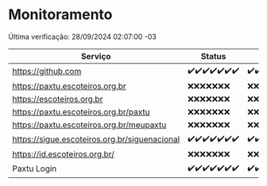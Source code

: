 # Monitoramento

Última verificação: 28/09/2024 02:07:00 -03

|Serviço|Status|Últimas 24h|
|---|---|---|
|https://github.com|<span title="2024-09-21: OK=23">✔️</span><span title="2024-09-22: OK=23">✔️</span><span title="2024-09-23: OK=23">✔️</span><span title="2024-09-24: OK=23">✔️</span><span title="2024-09-25: OK=23">✔️</span><span title="2024-09-26: OK=23">✔️</span><span title="2024-09-27: OK=4">✔️</span>|<span title="27/09/2024 02:08:00 -03 : 200">✔️</span><span title="27/09/2024 03:12:00 -03 : 200">✔️</span><span title="27/09/2024 04:08:00 -03 : 200">✔️</span><span title="27/09/2024 05:11:00 -03 : 200">✔️</span><span title="27/09/2024 06:09:00 -03 : 200">✔️</span><span title="27/09/2024 07:09:00 -03 : 200">✔️</span><span title="27/09/2024 08:07:00 -03 : 200">✔️</span><span title="27/09/2024 09:14:00 -03 : 200">✔️</span><span title="27/09/2024 10:17:00 -03 : 200">✔️</span><span title="27/09/2024 11:07:00 -03 : 200">✔️</span><span title="27/09/2024 12:08:00 -03 : 200">✔️</span><span title="27/09/2024 13:09:00 -03 : 200">✔️</span><span title="27/09/2024 14:07:00 -03 : 200">✔️</span><span title="27/09/2024 15:10:00 -03 : 200">✔️</span><span title="27/09/2024 16:07:00 -03 : 200">✔️</span><span title="27/09/2024 17:09:00 -03 : 200">✔️</span><span title="27/09/2024 18:07:00 -03 : 200">✔️</span><span title="27/09/2024 19:07:00 -03 : 200">✔️</span><span title="27/09/2024 20:07:00 -03 : 200">✔️</span><span title="27/09/2024 21:39:00 -03 : 200">✔️</span><span title="27/09/2024 23:09:00 -03 : 200">✔️</span><span title="28/09/2024 00:12:00 -03 : 200">✔️</span><span title="28/09/2024 01:09:00 -03 : 200">✔️</span><span title="28/09/2024 02:07:00 -03 : 200">✔️</span>|
|https://paxtu.escoteiros.org.br|<span title="2024-09-21: Falhas=23">❌</span><span title="2024-09-22: Falhas=23">❌</span><span title="2024-09-23: Falhas=23">❌</span><span title="2024-09-24: Falhas=23">❌</span><span title="2024-09-25: Falhas=23">❌</span><span title="2024-09-26: Falhas=23">❌</span><span title="2024-09-27: Falhas=4">❌</span>|<span title="27/09/2024 02:08:00 -03 : 403">❌</span><span title="27/09/2024 03:12:00 -03 : 403">❌</span><span title="27/09/2024 04:08:00 -03 : 403">❌</span><span title="27/09/2024 05:11:00 -03 : 403">❌</span><span title="27/09/2024 06:09:00 -03 : 403">❌</span><span title="27/09/2024 07:09:00 -03 : 403">❌</span><span title="27/09/2024 08:07:00 -03 : 403">❌</span><span title="27/09/2024 09:14:00 -03 : 403">❌</span><span title="27/09/2024 10:17:00 -03 : 403">❌</span><span title="27/09/2024 11:07:00 -03 : 403">❌</span><span title="27/09/2024 12:08:00 -03 : 403">❌</span><span title="27/09/2024 13:09:00 -03 : 403">❌</span><span title="27/09/2024 14:07:00 -03 : 403">❌</span><span title="27/09/2024 15:10:00 -03 : 403">❌</span><span title="27/09/2024 16:07:00 -03 : 403">❌</span><span title="27/09/2024 17:09:00 -03 : 403">❌</span><span title="27/09/2024 18:07:00 -03 : 403">❌</span><span title="27/09/2024 19:07:00 -03 : 403">❌</span><span title="27/09/2024 20:07:00 -03 : 403">❌</span><span title="27/09/2024 21:39:00 -03 : 403">❌</span><span title="27/09/2024 23:09:00 -03 : 403">❌</span><span title="28/09/2024 00:12:00 -03 : 403">❌</span><span title="28/09/2024 01:09:00 -03 : 403">❌</span><span title="28/09/2024 02:07:00 -03 : 403">❌</span>|
|https://escoteiros.org.br|<span title="2024-09-21: Falhas=23">❌</span><span title="2024-09-22: Falhas=23">❌</span><span title="2024-09-23: Falhas=23">❌</span><span title="2024-09-24: Falhas=23">❌</span><span title="2024-09-25: Falhas=23">❌</span><span title="2024-09-26: Falhas=23">❌</span><span title="2024-09-27: Falhas=4">❌</span>|<span title="27/09/2024 02:08:00 -03 : 403">❌</span><span title="27/09/2024 03:12:00 -03 : 403">❌</span><span title="27/09/2024 04:08:00 -03 : 403">❌</span><span title="27/09/2024 05:11:00 -03 : 403">❌</span><span title="27/09/2024 06:09:00 -03 : 403">❌</span><span title="27/09/2024 07:09:00 -03 : 403">❌</span><span title="27/09/2024 08:07:00 -03 : 403">❌</span><span title="27/09/2024 09:14:00 -03 : 403">❌</span><span title="27/09/2024 10:17:00 -03 : 403">❌</span><span title="27/09/2024 11:08:00 -03 : 403">❌</span><span title="27/09/2024 12:08:00 -03 : 403">❌</span><span title="27/09/2024 13:09:00 -03 : 403">❌</span><span title="27/09/2024 14:07:00 -03 : 403">❌</span><span title="27/09/2024 15:10:00 -03 : 403">❌</span><span title="27/09/2024 16:07:00 -03 : 403">❌</span><span title="27/09/2024 17:09:00 -03 : 403">❌</span><span title="27/09/2024 18:07:00 -03 : 403">❌</span><span title="27/09/2024 19:07:00 -03 : 403">❌</span><span title="27/09/2024 20:07:00 -03 : 403">❌</span><span title="27/09/2024 21:39:00 -03 : 403">❌</span><span title="27/09/2024 23:09:00 -03 : 403">❌</span><span title="28/09/2024 00:12:00 -03 : 403">❌</span><span title="28/09/2024 01:09:00 -03 : 403">❌</span><span title="28/09/2024 02:07:00 -03 : 403">❌</span>|
|https://paxtu.escoteiros.org.br/paxtu|<span title="2024-09-21: Falhas=23">❌</span><span title="2024-09-22: Falhas=23">❌</span><span title="2024-09-23: Falhas=23">❌</span><span title="2024-09-24: Falhas=23">❌</span><span title="2024-09-25: Falhas=23">❌</span><span title="2024-09-26: Falhas=23">❌</span><span title="2024-09-27: Falhas=4">❌</span>|<span title="27/09/2024 02:08:00 -03 : 403">❌</span><span title="27/09/2024 03:12:00 -03 : 403">❌</span><span title="27/09/2024 04:08:00 -03 : 403">❌</span><span title="27/09/2024 05:11:00 -03 : 403">❌</span><span title="27/09/2024 06:09:00 -03 : 403">❌</span><span title="27/09/2024 07:09:00 -03 : 403">❌</span><span title="27/09/2024 08:07:00 -03 : 403">❌</span><span title="27/09/2024 09:14:00 -03 : 403">❌</span><span title="27/09/2024 10:17:00 -03 : 403">❌</span><span title="27/09/2024 11:08:00 -03 : 403">❌</span><span title="27/09/2024 12:08:00 -03 : 403">❌</span><span title="27/09/2024 13:09:00 -03 : 403">❌</span><span title="27/09/2024 14:07:00 -03 : 403">❌</span><span title="27/09/2024 15:10:00 -03 : 403">❌</span><span title="27/09/2024 16:07:00 -03 : 403">❌</span><span title="27/09/2024 17:09:00 -03 : 403">❌</span><span title="27/09/2024 18:07:00 -03 : 403">❌</span><span title="27/09/2024 19:07:00 -03 : 403">❌</span><span title="27/09/2024 20:07:00 -03 : 403">❌</span><span title="27/09/2024 21:39:00 -03 : 403">❌</span><span title="27/09/2024 23:09:00 -03 : 403">❌</span><span title="28/09/2024 00:12:00 -03 : 403">❌</span><span title="28/09/2024 01:09:00 -03 : 403">❌</span><span title="28/09/2024 02:07:00 -03 : 403">❌</span>|
|https://paxtu.escoteiros.org.br/meupaxtu|<span title="2024-09-21: Falhas=23">❌</span><span title="2024-09-22: Falhas=23">❌</span><span title="2024-09-23: Falhas=23">❌</span><span title="2024-09-24: Falhas=23">❌</span><span title="2024-09-25: Falhas=23">❌</span><span title="2024-09-26: Falhas=23">❌</span><span title="2024-09-27: Falhas=4">❌</span>|<span title="27/09/2024 02:08:00 -03 : 403">❌</span><span title="27/09/2024 03:12:00 -03 : 403">❌</span><span title="27/09/2024 04:08:00 -03 : 403">❌</span><span title="27/09/2024 05:11:00 -03 : 403">❌</span><span title="27/09/2024 06:09:00 -03 : 403">❌</span><span title="27/09/2024 07:09:00 -03 : 403">❌</span><span title="27/09/2024 08:07:00 -03 : 403">❌</span><span title="27/09/2024 09:14:00 -03 : 403">❌</span><span title="27/09/2024 10:17:00 -03 : 403">❌</span><span title="27/09/2024 11:08:00 -03 : 403">❌</span><span title="27/09/2024 12:08:00 -03 : 403">❌</span><span title="27/09/2024 13:09:00 -03 : 403">❌</span><span title="27/09/2024 14:07:00 -03 : 403">❌</span><span title="27/09/2024 15:10:00 -03 : 403">❌</span><span title="27/09/2024 16:07:00 -03 : 403">❌</span><span title="27/09/2024 17:09:00 -03 : 403">❌</span><span title="27/09/2024 18:07:00 -03 : 403">❌</span><span title="27/09/2024 19:07:00 -03 : 403">❌</span><span title="27/09/2024 20:07:00 -03 : 403">❌</span><span title="27/09/2024 21:39:00 -03 : 403">❌</span><span title="27/09/2024 23:09:00 -03 : 403">❌</span><span title="28/09/2024 00:12:00 -03 : 403">❌</span><span title="28/09/2024 01:09:00 -03 : 403">❌</span><span title="28/09/2024 02:07:00 -03 : 403">❌</span>|
|https://sigue.escoteiros.org.br/siguenacional|<span title="2024-09-21: OK=23">✔️</span><span title="2024-09-22: OK=23">✔️</span><span title="2024-09-23: OK=23">✔️</span><span title="2024-09-24: OK=23">✔️</span><span title="2024-09-25: OK=23">✔️</span><span title="2024-09-26: OK=23">✔️</span><span title="2024-09-27: OK=4">✔️</span>|<span title="27/09/2024 02:08:00 -03 : 200">✔️</span><span title="27/09/2024 03:12:00 -03 : 200">✔️</span><span title="27/09/2024 04:08:00 -03 : 200">✔️</span><span title="27/09/2024 05:11:00 -03 : 200">✔️</span><span title="27/09/2024 06:09:00 -03 : 200">✔️</span><span title="27/09/2024 07:09:00 -03 : 200">✔️</span><span title="27/09/2024 08:07:00 -03 : 200">✔️</span><span title="27/09/2024 09:14:00 -03 : 200">✔️</span><span title="27/09/2024 10:17:00 -03 : 200">✔️</span><span title="27/09/2024 11:08:00 -03 : 200">✔️</span><span title="27/09/2024 12:08:00 -03 : 200">✔️</span><span title="27/09/2024 13:09:00 -03 : 200">✔️</span><span title="27/09/2024 14:07:00 -03 : 200">✔️</span><span title="27/09/2024 15:10:00 -03 : 200">✔️</span><span title="27/09/2024 16:07:00 -03 : 200">✔️</span><span title="27/09/2024 17:09:00 -03 : 200">✔️</span><span title="27/09/2024 18:07:00 -03 : 200">✔️</span><span title="27/09/2024 19:07:00 -03 : 200">✔️</span><span title="27/09/2024 20:07:00 -03 : 200">✔️</span><span title="27/09/2024 21:39:00 -03 : 200">✔️</span><span title="27/09/2024 23:09:00 -03 : 200">✔️</span><span title="28/09/2024 00:12:00 -03 : 200">✔️</span><span title="28/09/2024 01:09:00 -03 : 200">✔️</span><span title="28/09/2024 02:07:00 -03 : 200">✔️</span>|
|https://id.escoteiros.org.br/|<span title="2024-09-21: Falhas=23">❌</span><span title="2024-09-22: Falhas=23">❌</span><span title="2024-09-23: Falhas=23">❌</span><span title="2024-09-24: Falhas=23">❌</span><span title="2024-09-25: Falhas=23">❌</span><span title="2024-09-26: Falhas=23">❌</span><span title="2024-09-27: Falhas=4">❌</span>|<span title="27/09/2024 02:08:00 -03 : 403">❌</span><span title="27/09/2024 03:12:00 -03 : 403">❌</span><span title="27/09/2024 04:08:00 -03 : 403">❌</span><span title="27/09/2024 05:11:00 -03 : 403">❌</span><span title="27/09/2024 06:09:00 -03 : 403">❌</span><span title="27/09/2024 07:09:00 -03 : 403">❌</span><span title="27/09/2024 08:07:00 -03 : 403">❌</span><span title="27/09/2024 09:14:00 -03 : 403">❌</span><span title="27/09/2024 10:17:00 -03 : 403">❌</span><span title="27/09/2024 11:08:00 -03 : 403">❌</span><span title="27/09/2024 12:08:00 -03 : 403">❌</span><span title="27/09/2024 13:09:00 -03 : 403">❌</span><span title="27/09/2024 14:07:00 -03 : 403">❌</span><span title="27/09/2024 15:10:00 -03 : 403">❌</span><span title="27/09/2024 16:07:00 -03 : 403">❌</span><span title="27/09/2024 17:09:00 -03 : 403">❌</span><span title="27/09/2024 18:07:00 -03 : 403">❌</span><span title="27/09/2024 19:07:00 -03 : 403">❌</span><span title="27/09/2024 20:07:00 -03 : 403">❌</span><span title="27/09/2024 21:39:00 -03 : 403">❌</span><span title="27/09/2024 23:09:00 -03 : 403">❌</span><span title="28/09/2024 00:12:00 -03 : 403">❌</span><span title="28/09/2024 01:09:00 -03 : 403">❌</span><span title="28/09/2024 02:07:00 -03 : 403">❌</span>|
|Paxtu Login|<span title="2024-09-21: OK=23">✔️</span><span title="2024-09-22: OK=23">✔️</span><span title="2024-09-23: OK=23">✔️</span><span title="2024-09-24: OK=23">✔️</span><span title="2024-09-25: OK=23">✔️</span><span title="2024-09-26: OK=23">✔️</span><span title="2024-09-27: OK=4">✔️</span>|<span title="27/09/2024 02:08:00 -03 : 200">✔️</span><span title="27/09/2024 03:12:00 -03 : 200">✔️</span><span title="27/09/2024 04:08:00 -03 : 200">✔️</span><span title="27/09/2024 05:11:00 -03 : 200">✔️</span><span title="27/09/2024 06:09:00 -03 : 200">✔️</span><span title="27/09/2024 07:09:00 -03 : 200">✔️</span><span title="27/09/2024 08:07:00 -03 : 200">✔️</span><span title="27/09/2024 09:14:00 -03 : 200">✔️</span><span title="27/09/2024 10:17:00 -03 : 200">✔️</span><span title="27/09/2024 11:08:00 -03 : 200">✔️</span><span title="27/09/2024 12:08:00 -03 : 200">✔️</span><span title="27/09/2024 13:09:00 -03 : 200">✔️</span><span title="27/09/2024 14:07:00 -03 : 200">✔️</span><span title="27/09/2024 15:10:00 -03 : 200">✔️</span><span title="27/09/2024 16:07:00 -03 : 200">✔️</span><span title="27/09/2024 17:09:00 -03 : 200">✔️</span><span title="27/09/2024 18:07:00 -03 : 200">✔️</span><span title="27/09/2024 19:07:00 -03 : 200">✔️</span><span title="27/09/2024 20:07:00 -03 : 200">✔️</span><span title="27/09/2024 21:39:00 -03 : 200">✔️</span><span title="27/09/2024 23:09:00 -03 : 200">✔️</span><span title="28/09/2024 00:12:00 -03 : 200">✔️</span><span title="28/09/2024 01:09:00 -03 : 200">✔️</span><span title="28/09/2024 02:07:00 -03 : 200">✔️</span>|
